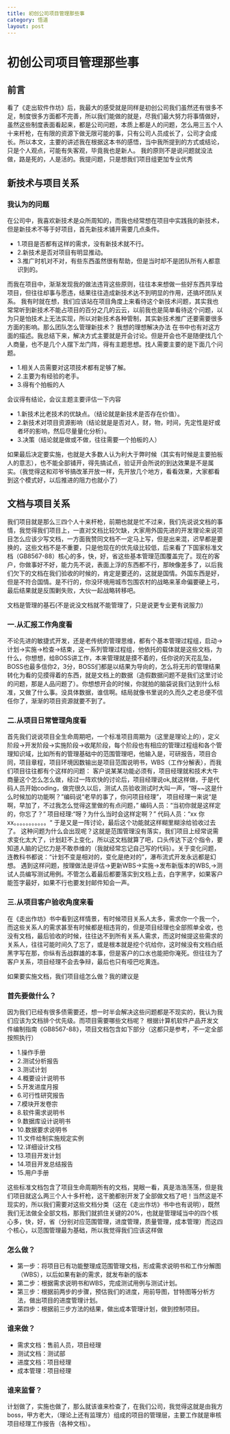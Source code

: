 ```yaml
---
title: 初创公司项目管理那些事
category: 悟道
layout: post
---
```


# 初创公司项目管理那些事

## 前言


看了《走出软件作坊》后，我最大的感受就是同样是初创公司我们虽然还有很多不足，制度很多方面都不完善，所以我们能做的就是，尽我们最大努力将事情做好，虽然这些制度表面看起来，都是公司问题，本质上都是人的问题，怎么用三五个人十来杆枪，在有限的资源下做无限可能的事，只有公司人员成长了，公司才会成长。所以本文，主要的讲述我在根据这本书的感悟，当中我所提到的方式或结论，只是个人观点，可能有失客观，毕竟我也是新人。
我的原则不是说问题就没法做，路是死的，人是活的。我提问题，只是想我们项目组更加专业优秀

## 新技术与项目关系

### 我认为的问题

在公司中，我喜欢新技术是众所周知的，而我也经常想在项目中实践我的新技术，但是新技术不等于好项目，首先新技术铺开需要几点条件。

*   1.项目是否都有这样的需求，没有新技术就不行。
*   2.新技术是否对项目有明显推动。
*   3.推广时机对不对，有些东西虽然很有帮助，但是当时却不是团队所有人都意识到的。

而我在项目中，渐渐发现我的做法违背这些原则，往往本来想做一些好东西共享给项目，但往往却事与愿违，结果往往造成新技术达不到明显的作用，还搞坏团队关系。
我有时就在想，我们应该站在项目角度上来看待这个新技术问题，其实我也常常听到新技术不能占项目的百分之几的云云，以前我也是简单看待这个问题，以为只是怕技术上无法实现，所以对新技术各种管制，其实新技术推广还要需要很多方面的影响。那么团队怎么管理新技术？
我想的理想解决办法
在书中也有对这方面的描述。我总结下来，解决方式主要就是开会讨论。但是开会也不是随便找几个人商量，也不是几个人摆下龙门阵，得有主题思想。找人需要主要的是下面几个问题。

* 1.相关人员需要对这项技术都有足够了解。
* 2.主要为有经验的老手。
* 3.得有个拍板的人

会议得有结论，会议主题主要评估一下内容

* 1.新技术比老技术的优缺点。（结论就是新技术是否存在价值）。
* 2.新技术对项目资源影响（结论就是是否对人，财，物，时间，先定性是好或者坏的影响，然后尽量量化分析）。
* 3.决策（结论就是做或不做，往往需要一个拍板的人）

如果最后决定要实施，也就是大多数人认为利大于弊时候（其实有时候是主要拍板人的意志），也不能全部铺开，得先搞试点，验证开会所说的到达效果是不是属实。（我觉得这和邓爷爷搞改革开放一样，先开放几个地方，看看效果，大家都看到这个模式好，以后推进的阻力也就小了）

## 文档与项目关系

我们项目就是那么三四个人十来杆枪，前期也就是忙不过来，我们先说说文档的事情，我觉得我们项目上，一直对文档比较欠缺，大家用外国先进的开发理论来说项目怎么应该少写文档，一方面我赞同文档不一定马上写，但是出来混，迟早都是要换的，这些文档不是不重要，只是他现在的优先级比较低，后来看了下国家标准文档（GB8567-88）核心的多，快，好，省这些基本管理范围覆盖完了。现在的客户，你做事好不好，能力先不说，表面上浮的东西都不行，那映像差多了，以后我们欠下的文档在我们验收的时候的，肯定是要还的，这就是国情。外国东西是好，但是不符合国情。是不行的，你没环境用城市包围农村的战略来革命偏要硬上弓，最后结果就是反围剿失败，大伙一起战略转移吧。

文档是管理的基石(不是说没文档就不能管理了，只是说更专业更有说服力)

### 一.从汇报工作角度看

不论先进的敏捷式开发，还是老传统的管理思维，都有个基本管理过程组，启动->计划->实施->检查->结束，这一系列管理过程组，他依托的载体就是这些文档，为什么，你想想，给BOSS讲工作，本来管理就是摸不着的，任你说的天花乱坠，BOSS也最多信你2，3分，BOSS们都是以结果为导向的，怎么将无形的管理结果转化为看的见摸得着的东西，就是文档上的数据（造假数据问题不是我们这里讨论的问题，那是人品问题了）。你想想开会的时候，你就拍的脑袋说我们达到什么标准，又做了什么事。没具体数据，谁信啊。结局就像书里说的久而久之老总便不信任你了，渐渐的项目资源就要不到了。

### 二.从项目日常管理角度看

首先我们说说项目全生命周期吧，一个标准项目周期为（这里是理论上的），定义阶段->开发阶段->实施阶段->收尾阶段，每个阶段也有相应的管理过程组和各个管理知识域，比如所有的管理基础中的范围管理吧，他输入是，可研报告，项目合同，项目章程，项目环境因数输出是项目范围说明书，WBS（工作分解表），而我们项目往往都有个这样的问题：
客户说某某功能必须有，项目经理就和技术大牛商量这个怎么怎么做，经过一阵欢快的讨论后，项目经理说ok,就这样做，于是代码人员开始coding，做完很久以后，测试人员验收测试时大叫一声，“呀~~这是什么时候加的功能啊？”编码说“老早的事了，你问项目经理”，
项目经理一来说“是啊，早加了，不过我怎么觉得这里做的有点问题，”
编码人员：“当初你就是这样定的，你忘了？”
项目经理:“呀？为什么当时会这样定啊？”
代码人员：“xx 你xx。。。。。。。。。。。“
于是又是一阵讨论，最后这个功能就这样糊里糊涂给验收过去了。
这种问题为什么会出现呢？这就是范围管理没有落实，我们项目上经常说需求变化太大了，计划赶不上变化，所以这文档就算了吧，口头传达下这个指令，要知道人脑的记忆力是不敢恭维的（我就经常忘记自己写的代码）。关于变化问题，连教科书都说：“计划不变是相对的，变化是绝对的”，瀑布流式开发永远都是幻想。
遇到这样问题，按理做法是评估->更新WBS->实施->发布新版本的WBS,->测试人员编写测试用例。不管怎么着最后都要落实到文档上去，白字黑字，如果客户能签字最好，如果不行也要发封邮件知会一声。

### 三.从项目客户验收角度来看

在《走出作坊》书中看到这样情景，有时候项目关系人太多，需求你一个我一个，而这些关系人的需求甚至有时候都是相违背的，但是项目经理也全部照单全收，也没有文档，最后验收的时候，往往达不到所有关系人需求，而这时候提这些需求的关系人，往往可能时间久了忘了，或是根本就是挖个坑给你，这时候没有文档白纸黑字写在那，你纵有舌战群雄的本事，但是客户的口水也能把你淹死。但往往为了客户关系，项目经理不会去争辩，最后也只有哑巴吃黄连。

如果要实施文档，我们项目组怎么做？我的建议是

### 首先要做什么？

因为我们已经有很多债需要还，想一时半会解决这些问题都是不现实的，我认为我们应该为文档排个优先级。而项目需要哪些文档呢？
根据计算机软件产品开发文件编制指南《GB8567-88》，项目文档包含如下部分（这都只是参考，不一定全部按照执行）

* 1.操作手册
* 2.测试分析报告
* 3.测试计划
* 4.概要设计说明书
* 5.开发进度月报
* 6.可行性研究报告
* 7.模块开发卷宗
* 8.软件需求说明书
* 9.数据库设计说明书
* 10.数据要求说明书
* 11.文件给制实施规定实例
* 12.详细设计文档
* 13.项目开发计划
* 14.项目开发总结报告
* 15.用户手册

这些标准文档包含了项目生命周期所有的文档，晃眼一看，真是浩浩荡荡，但是我们项目就这么两三个人十多杆枪，这干脆都别开发了全部做文档了吧！当然这是不现实的，所以我们需要对这些文档分类（这在《走出作坊》书中也有说明），既然我们无法做全全部文档，那我们就抓住关键的20%，也就是管理域当中的四个核心多，快，好，省（分别对应范围管理，进度管理，质量管理，成本管理）而这四个核心，以范围管理最为基础，所以我觉得我们应该这样做

### 怎么做？
* 第一步：将项目已有功能整理成范围管理文档，形成需求说明书和工作分解图（WBS），以后如果有新的需求，就发布新的版本
* 第二步：根据需求说明书和WBS，完成测试用例与测试计划。
* 第三步：根据前两步的步骤，预估我们的进度，用前导图，甘特图等分析方法，做出项目的进度管理计划。
* 第四步：根据前三步方法的结果，做出成本管理计划，做到控制项目。

### 谁来做？
* 需求文档：售前人员，项目经理
* 测试文档：测试部
* 进度文档：项目经理
* 成本管理：项目经理

### 谁来监督？
计划做了，实施也做了，那么就该谁来检查了，在我们公司，我觉得这就是由我方boss，甲方老大，（理论上还有监理方）组成的项目的管理层，主要工作就是审核项目经理工作报告（各种文档）。